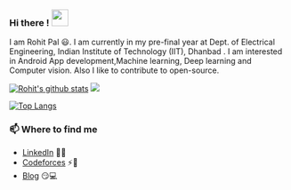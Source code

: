 ### Hi there !  <img src="https://raw.githubusercontent.com/iammanish17/iammanish17/master/Hi.gif" width="30" height="30" />

I am Rohit Pal 😃. I am currently in my pre-final year at Dept. of Electrical Engineering, Indian Institute of Technology (IIT), Dhanbad . I am interested in Android App development,Machine learning, Deep learning and Computer vision. Also I like to contribute to open-source.

[![Rohit's github stats](https://github-readme-stats.vercel.app/api?username=RohitTheBoss007&show_icons=true&theme=dracula)](https://github.com/RohitTheBoss007)            ![](https://user-images.githubusercontent.com/5713670/87202985-820dcb80-c2b6-11ea-9f56-7ec461c497c3.gif)

[![Top Langs](https://github-readme-stats.vercel.app/api/top-langs/?username=RohitTheBoss007&langs_count=5)](https://github.com/anuraghazra/github-readme-stats)

### 📫 Where to find me

- [LinkedIn](https://www.linkedin.com/in/rohit-pal-7269a8188/) 👨💼
- [Codeforces](https://codeforces.com/profile/onetaps) ⚡🔗
- [Blog](https://auth.geeksforgeeks.org/user/rohitpal210/articles) 😏💻

<!--
**RohitTheBoss007/RohitTheBoss007** is a ✨ _special_ ✨ repository because its `README.md` (this file) appears on your GitHub profile.

Here are some ideas to get you started:

- 🔭 I’m currently working on ...
- 🌱 I’m currently learning ...
- 👯 I’m looking to collaborate on ...
- 🤔 I’m looking for help with ...
- 💬 Ask me about ...
- 📫 How to reach me: ...
- 😄 Pronouns: ...
- ⚡ Fun fact: ...
-->

